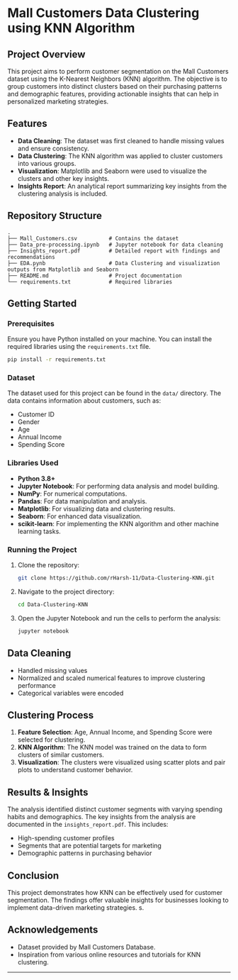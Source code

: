 # Mall Customers Data Clustering using KNN Algorithm

## Project Overview
This project aims to perform customer segmentation on the Mall Customers dataset using the K-Nearest Neighbors (KNN) algorithm. The objective is to group customers into distinct clusters based on their purchasing patterns and demographic features, providing actionable insights that can help in personalized marketing strategies.

## Features
- **Data Cleaning**: The dataset was first cleaned to handle missing values and ensure consistency.
- **Data Clustering**: The KNN algorithm was applied to cluster customers into various groups.
- **Visualization**: Matplotlib and Seaborn were used to visualize the clusters and other key insights.
- **Insights Report**: An analytical report summarizing key insights from the clustering analysis is included.

## Repository Structure
```
.
├── Mall_Customers.csv          # Contains the dataset
├── Data_pre-processing.ipynb   # Jupyter notebook for data cleaning
├── Insights_report.pdf         # Detailed report with findings and recommendations
├── EDA.pynb                    # Data Clustering and visualization outputs from Matplotlib and Seaborn
├── README.md                   # Project documentation
└── requirements.txt            # Required libraries
```

## Getting Started

### Prerequisites
Ensure you have Python installed on your machine. You can install the required libraries using the `requirements.txt` file.

```bash
pip install -r requirements.txt
```

### Dataset
The dataset used for this project can be found in the `data/` directory. The data contains information about customers, such as:
- Customer ID
- Gender
- Age
- Annual Income
- Spending Score

### Libraries Used
- **Python 3.8+**
- **Jupyter Notebook**: For performing data analysis and model building.
- **NumPy**: For numerical computations.
- **Pandas**: For data manipulation and analysis.
- **Matplotlib**: For visualizing data and clustering results.
- **Seaborn**: For enhanced data visualization.
- **scikit-learn**: For implementing the KNN algorithm and other machine learning tasks.

### Running the Project
1. Clone the repository:
   ```bash
   git clone https://github.com/rHarsh-11/Data-Clustering-KNN.git
   ```
2. Navigate to the project directory:
   ```bash
   cd Data-Clustering-KNN
   ```
3. Open the Jupyter Notebook and run the cells to perform the analysis:
   ```bash
   jupyter notebook
   ```

## Data Cleaning
- Handled missing values
- Normalized and scaled numerical features to improve clustering performance
- Categorical variables were encoded

## Clustering Process
1. **Feature Selection**: Age, Annual Income, and Spending Score were selected for clustering.
2. **KNN Algorithm**: The KNN model was trained on the data to form clusters of similar customers.
3. **Visualization**: The clusters were visualized using scatter plots and pair plots to understand customer behavior.

## Results & Insights
The analysis identified distinct customer segments with varying spending habits and demographics. The key insights from the analysis are documented in the `insights_report.pdf`. This includes:
- High-spending customer profiles
- Segments that are potential targets for marketing
- Demographic patterns in purchasing behavior

## Conclusion
This project demonstrates how KNN can be effectively used for customer segmentation. The findings offer valuable insights for businesses looking to implement data-driven marketing strategies.
s.

## Acknowledgements
- Dataset provided by Mall Customers Database.
- Inspiration from various online resources and tutorials for KNN clustering.

---
